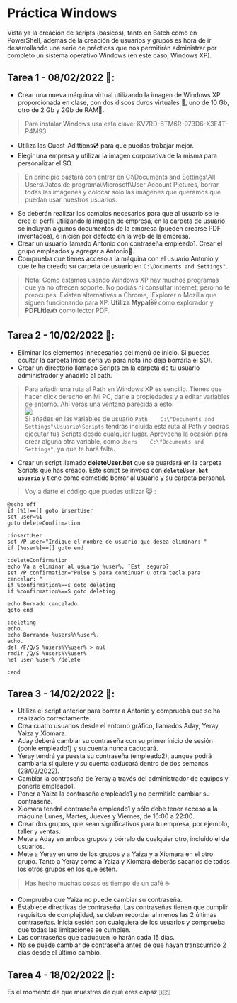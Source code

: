 # Práctica Windows

Vista ya la creación de scripts (básicos), tanto en Batch como en PowerShell, además de la creación de usuarios y grupos es hora de ir desarrollando una serie de prácticas que nos permitirán administrar por completo un sistema operativo Windows (en este caso, Windows XP).

## Tarea 1 - 08/02/2022 📆:
- Crear una nueva máquina virtual utilizando la imagen de Windows XP proporcionada en clase, con dos discos duros virtuales 💽, uno de 10 Gb, otro de 2 Gb y 2Gb de RAM🐏.
 > Para instalar Windows usa esta clave: KV7RD-6TM6R-973D6-X3F4T-P4M93
- Utiliza las Guest-Adittions💿 para que puedas trabajar mejor.
- Elegir una empresa y utilizar la imagen corporativa de la misma para personalizar el SO.
 > En principio bastará con entrar en C:\Documents and Settings\All Users\Datos de programa\Microsoft\User Account Pictures, borrar todas las imágenes y colocar sólo las imágenes que queramos que puedan usar nuestros usuarios.
- Se deberán realizar los cambios necesarios para que al usuario se le cree el perfil utilizando la imagen de empresa, en la carpeta de usuario se incluyan algunos documentos de la empresa (pueden crearse PDF inventados), e inicien por defecto en la web de la empresa.
- Crear un usuario llamado Antonio con contraseña empleado1. Crear el grupo empleados y agregar a Antonio👨.
- Comprueba que tienes acceso a la máquina con el usuario Antonio y que te ha creado su carpeta de usuario en `C:\Documents and Settings"`.
 > Nota: Como estamos usando Windows XP hay muchos programas que ya no ofrecen soporte. No podrás ni consultar internet, pero no te preocupes. Existen alternativas a Chrome, IExplorer o Mozilla que siguen funcionando para XP. **Utiliza Mypal🐱** como explorador y **PDFLitle✍️** como lector PDF.

## Tarea 2 - 10/02/2022 📆:
- Eliminar los elementos innecesarios del menú de inicio. Si puedes ocultar la carpeta Inicio sería ya para nota (no deja borrarla el SO).
- Crear un directorio llamado Scripts en la carpeta de tu usuario administrador y añadirlo al path.
 > Para añadir una ruta al Path en Windows XP es sencillo. Tienes que hacer click derecho en Mi PC, darle a propiedades y a editar variables de entorno. Ahí verás una ventana parecida a esto:  
  ![](https://articles-images.sftcdn.net/wp-content/uploads/sites/2/2008/12/variableswin.png)  
  Si añades en las variables de usuario `Path    C:\"Documents and Settings"\Usuario\Scripts` tendrás incluída esta ruta al Path y podrás ejecutar tus Scripts desde cualquier lugar. Aprovecha la ocasión para crear alguna otra variable, como `Users    C:\"Documents and Settings"`, ya que te hará falta.
- Crear un script llamado **deleteUser.bat** que se guardará en la carpeta Scripts que has creado. Este script se invoca con **`deleteUser.bat usuario`** y tiene como cometido borrar al usuario y su carpeta personal.
> Voy a darte el código que puedes utilizar 😸 :  
  ```
@echo off
if [%1]==[] goto insertUser
set user=%1
goto deleteConfirmation

:insertUser
set /P user="Indique el nombre de usuario que desea eliminar: "
if [%user%]==[] goto end

:deleteConfirmation
echo Va a eliminar al usuario %user%. ¨Est  seguro?
set /P confirmation="Pulse S para continuar u otra tecla para cancelar: "
if %confirmation%==s goto deleting
if %confirmation%==S goto deleting

echo Borrado cancelado.
goto end

:deleting
echo.
echo Borrando %users%\%user%.
echo.
del /F/Q/S %users%\%user% > nul
rmdir /Q/S %users%\%user%
net user %user% /delete

:end
  ```
## Tarea 3 - 14/02/2022 📆:
- Utiliza el script anterior para borrar a Antonio y comprueba que se ha realizado correctamente.
- Crea cuatro usuarios desde el entorno gráfico, llamados Aday, Yeray, Yaiza y Xiomara.
- Aday deberá cambiar su contraseña con su primer inicio de sesión (ponle empleado1) y su cuenta nunca caducará.
- Yeray tendrá ya puesta su contraseña (empleado2), aunque podrá cambiarla si quiere y su cuenta caducará dentro de dos semanas (28/02/2022).
- Cambiar la contraseña de Yeray a través del administrador de equipos y ponerle empleado1.
- Poner a Yaiza la contraseña empleado1 y no permitirle cambiar su contraseña.
- Xiomara tendrá contraseña empleado1 y sólo debe tener acceso a la máquina Lunes, Martes, Jueves y Viernes, de 16:00 a 22:00.
- Crear dos grupos, que sean significativos para tu empresa, por ejemplo, taller y ventas.
- Mete a Aday en ambos grupos y bórralo de cualquier otro, incluído el de usuarios.
- Mete a Yeray en uno de los grupos y a Yaiza y a Xiomara en el otro grupo. Tanto a Yeray como a Yaiza y Xiomara deberás sacarlos de todos los otros grupos en los que estén.
> Has hecho muchas cosas es tiempo de un café ☕
- Comprueba que Yaiza no puede cambiar su contraseña.
- Establece directivas de contraseña. Las contraseñas tienen que cumplir requisitos de complejidad, se deben recordar al menos las 2 últimas contraseñas. Inicia sesión con cualquiera de los usuarios y comprueba que todas las limitaciones se cumplen.
- Las contraseñas que caduquen lo harán cada 15 días.
- No se puede cambiar de contraseña antes de que hayan transcurrido 2 días desde el último cambio.

## Tarea 4 - 18/02/2022 📆:
Es el momento de que muestres de qué eres capaz 🇮🇨
